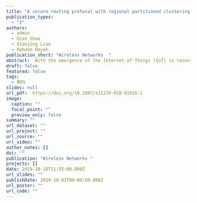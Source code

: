 ```yaml
---
title: "A secure routing protocol with regional partitioned clustering and Beta--"
publication_types:
  - "2"
authors:
  - admin
  - Qian Shao
  - Xiaojing Liao
  - Raheem Beyah 
publication_short: "Wireless Networks  "
abstract:  With the emergence of the Internet of Things (IoT) in recent years, the security has been significantly called more and more people’s attention on wireless communication between the devices and the human-beings, as well as the devices to devices. Smart home (SH), as a small-scale example of the smart application-based field, has benefited from the concept of IoT since it uses an indoor data-centric sensor network. In SH, routing schemes are widely utilized for data aggregation purposes. However, there are three main issues, which can considerably affect the current execution of routing protocol in SH: (1) lack of technical methods for precisely regional division of the network, (2) the difficulty of differentiating data among various functional regions, and (3) the vulnerability of network with advanced internal routing attacks. To address the aforementioned issues, in this paper, a two-layer cluster-based network model for indoor structured SH and a novel Beta-based trust management (BTM) scheme are proposed to defend various types of internal attacks by integrating the variation of trust value, threshold, and evaluation. The proposed structure forms a secure hierarchical routing protocol called SH-PCNBTM to effectively support the data transmission service in SH networks.
draft: false
featured: false
tags:
  - 期刊
slides: null
url_pdf:  https://doi.org/10.1007/s11276-018-01916-1
image:
  caption: ""
  focal_point: ""
  preview_only: false
summary: ""
url_dataset: ""
url_project: ""
url_source: ""
url_video: ""
author_notes: []
doi: ""
publication: "Wireless Networks "
projects: []
date: 2019-10-10T11:55:00.000Z
url_slides: ""
publishDate: 2019-10-01T00:00:00.000Z
url_poster: ""
url_code: ""
---
```

